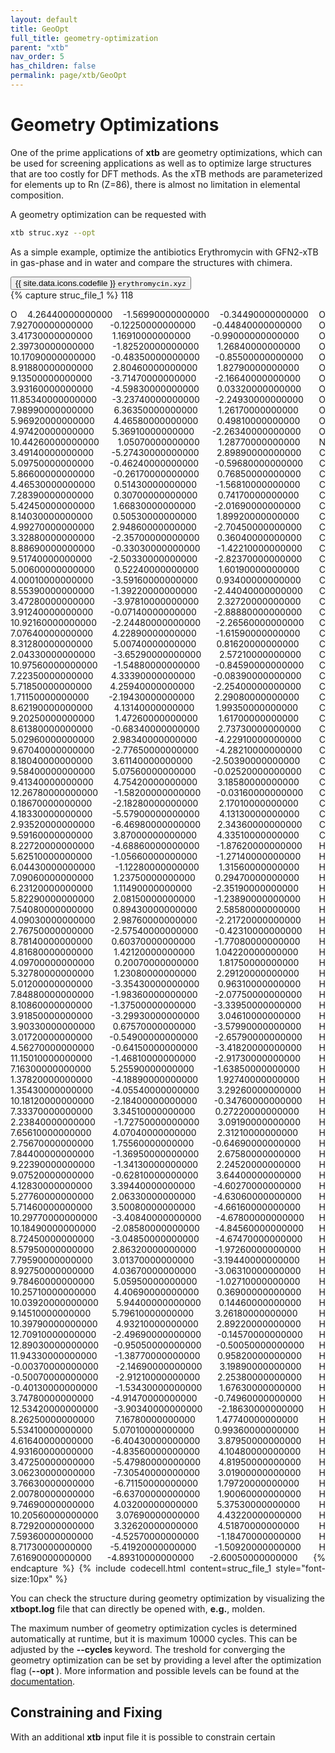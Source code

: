 ```yaml
---
layout: default
title: GeoOpt
full_title: geometry-optimization
parent: "xtb"
nav_order: 5
has_children: false
permalink: page/xtb/GeoOpt
---
```


# Geometry Optimizations

One of the prime applications of **xtb** are geometry optimizations, which can be used for screening applications as well as to optimize large structures that are too costly for DFT methods. As the xTB methods are parameterized for elements up to Rn (Z=86), there is almost no limitation in elemental composition.

A geometry optimization can be requested with

```bash
xtb struc.xyz --opt
```

As a simple example, optimize the antibiotics Erythromycin with GFN2-xTB in gas-phase and in water and compare the structures with chimera.

<!-- Tab links -->
<div class="tab card">
  <button
    class="tablinks tab-id-1"
    onclick="openTabId(event, 'struc-1', 'tab-id-1')"
    id="open-1">
    {{ site.data.icons.codefile }} <code>erythromycin.xyz</code>
  </button>
</div>
<!-- Tab content -->
<div id="struc-1" class="tabcontent tab-id-1" style="text-align:justify">
{% capture struc_file_1 %}
118

O            4.26440000000000       -1.56990000000000       -0.34490000000000
O            7.92700000000000       -0.12250000000000       -0.44840000000000
O            3.41730000000000        1.16910000000000       -0.99000000000000
O            2.39730000000000       -1.82520000000000        1.26840000000000
O           10.17090000000000       -0.48350000000000       -0.85500000000000
O            8.91880000000000        2.80460000000000        1.82790000000000
O            9.13500000000000       -3.71470000000000       -2.16640000000000
O            3.93160000000000       -4.59830000000000        0.03320000000000
O           11.85340000000000       -3.23740000000000       -2.24930000000000
O            7.98990000000000        6.36350000000000        1.26170000000000
O            5.96920000000000        4.46580000000000        0.49810000000000
O            4.97420000000000        5.36910000000000       -2.26340000000000
O           10.44260000000000        1.05070000000000        1.28770000000000
N            3.49140000000000       -5.27430000000000        2.89890000000000
C            5.09750000000000       -0.46240000000000       -0.59680000000000
C            5.86600000000000       -0.26170000000000        0.76850000000000
C            4.46530000000000        0.51430000000000       -1.56810000000000
C            7.28390000000000        0.30700000000000        0.74170000000000
C            5.42450000000000        1.66830000000000       -2.01690000000000
C            8.14030000000000        0.50530000000000        1.89920000000000
C            4.99270000000000        2.94860000000000       -2.70450000000000
C            3.32880000000000       -2.35700000000000        0.36040000000000
C            8.88690000000000       -0.33030000000000       -1.42210000000000
C            9.51740000000000       -2.50330000000000       -2.82370000000000
C            5.00600000000000        0.52240000000000        1.60190000000000
C            4.00010000000000       -3.59160000000000        0.93400000000000
C            8.55390000000000       -1.39220000000000       -2.44040000000000
C            3.47280000000000       -3.97810000000000        2.32720000000000
C            3.91240000000000       -0.07140000000000       -2.88880000000000
C           10.92160000000000       -2.24480000000000       -2.26560000000000
C            7.07640000000000        4.22890000000000       -1.61590000000000
C            8.31280000000000        5.00740000000000        0.81620000000000
C            2.04330000000000       -3.65290000000000        2.57210000000000
C           10.97560000000000       -1.54880000000000       -0.84590000000000
C            7.22350000000000        4.33390000000000       -0.08390000000000
C            5.71850000000000        4.25940000000000       -2.25400000000000
C            1.71150000000000       -2.19430000000000        2.29080000000000
C            8.62190000000000        4.13140000000000        1.99350000000000
C            9.20250000000000        1.47260000000000        1.61700000000000
C            8.61380000000000       -0.68340000000000        2.73730000000000
C            5.02960000000000        2.98340000000000       -4.22910000000000
C            9.67040000000000       -2.77650000000000       -4.28210000000000
C            8.18040000000000        3.61140000000000       -2.50390000000000
C            9.58400000000000        5.07560000000000       -0.02520000000000
C            9.41340000000000        4.75420000000000        3.18580000000000
C           12.26780000000000       -1.58200000000000       -0.03160000000000
C            0.18670000000000       -2.18280000000000        2.17010000000000
C            4.18330000000000       -5.57900000000000        4.13130000000000
C            2.93520000000000       -6.46980000000000        2.34360000000000
C            9.59160000000000        3.87000000000000        4.33510000000000
C            8.22720000000000       -4.68860000000000       -1.87620000000000
H            5.62510000000000       -1.05660000000000       -1.27140000000000
H            6.04430000000000       -1.12280000000000        1.31560000000000
H            7.09060000000000        1.23750000000000        0.29470000000000
H            6.23120000000000        1.11490000000000       -2.35190000000000
H            5.82290000000000        2.08150000000000       -1.23890000000000
H            7.54080000000000        0.89430000000000        2.58580000000000
H            4.09030000000000        2.98760000000000       -2.21720000000000
H            2.76750000000000       -2.57540000000000       -0.42310000000000
H            8.78140000000000        0.60370000000000       -1.77080000000000
H            4.81680000000000        1.42120000000000        1.04220000000000
H            4.09700000000000        0.20070000000000        1.81750000000000
H            5.32780000000000        1.23080000000000        2.29120000000000
H            5.01200000000000       -3.35430000000000        0.96310000000000
H            7.84880000000000       -1.98360000000000       -2.07750000000000
H            8.10860000000000       -1.37500000000000       -3.33950000000000
H            3.91850000000000       -3.29930000000000        3.04610000000000
H            3.90330000000000        0.67570000000000       -3.57990000000000
H            3.01720000000000       -0.54900000000000       -2.65790000000000
H            4.56270000000000       -0.64150000000000       -3.41820000000000
H           11.15010000000000       -1.46810000000000       -2.91730000000000
H            7.16300000000000        5.25590000000000       -1.63850000000000
H            1.37820000000000       -4.18890000000000        1.92740000000000
H            1.35430000000000       -4.05540000000000        3.29260000000000
H           10.18120000000000       -2.18400000000000       -0.34760000000000
H            7.33370000000000        3.34510000000000        0.27220000000000
H            2.23840000000000       -1.72750000000000        3.09190000000000
H            7.65610000000000        4.07040000000000        2.31210000000000
H            2.75670000000000        1.75560000000000       -0.64690000000000
H            7.84400000000000       -1.36950000000000        2.67580000000000
H            9.22390000000000       -1.34130000000000        2.24520000000000
H            9.07520000000000       -0.62810000000000        3.64400000000000
H            4.12830000000000        3.39440000000000       -4.60270000000000
H            5.27760000000000        2.06330000000000       -4.63060000000000
H            5.71460000000000        3.50080000000000       -4.66160000000000
H           10.29770000000000       -3.40840000000000       -4.67800000000000
H           10.18490000000000       -2.08580000000000       -4.84560000000000
H            8.72450000000000       -3.04850000000000       -4.67470000000000
H            8.57950000000000        2.86320000000000       -1.97260000000000
H            7.79590000000000        3.01370000000000       -3.19440000000000
H            8.92750000000000        4.03670000000000       -3.06310000000000
H            9.78460000000000        5.05950000000000       -1.02710000000000
H           10.25710000000000        4.40690000000000        0.36900000000000
H           10.03920000000000        5.94400000000000        0.14460000000000
H            9.14510000000000        5.79610000000000        3.26180000000000
H           10.39790000000000        4.93210000000000        2.89220000000000
H           12.70910000000000       -2.49690000000000       -0.14570000000000
H           12.89030000000000       -0.95050000000000       -0.50050000000000
H           11.94330000000000       -1.38770000000000        0.95820000000000
H           -0.00370000000000       -2.14690000000000        3.19890000000000
H           -0.50070000000000       -2.91210000000000        2.25380000000000
H           -0.40130000000000       -1.53430000000000        1.67630000000000
H            3.74780000000000       -4.91470000000000       -0.74960000000000
H           12.53420000000000       -3.90340000000000       -2.18630000000000
H            8.26250000000000        7.16780000000000        1.47740000000000
H            5.53410000000000        5.07010000000000        0.99360000000000
H            4.61640000000000       -6.40430000000000        3.87950000000000
H            4.93160000000000       -4.83560000000000        4.10480000000000
H            3.47250000000000       -5.47980000000000        4.81950000000000
H            3.06230000000000       -7.30540000000000        3.01900000000000
H            3.76630000000000       -6.71150000000000        1.79720000000000
H            2.00780000000000       -6.63700000000000        1.90060000000000
H            9.74690000000000        4.03200000000000        5.37530000000000
H           10.20560000000000        3.07690000000000        4.43220000000000
H            8.72920000000000        3.32620000000000        4.51870000000000
H            7.59360000000000       -4.52570000000000       -1.18470000000000
H            8.71730000000000       -5.41920000000000       -1.50920000000000
H            7.61690000000000       -4.89310000000000       -2.60050000000000
{% endcapture %}
{% include codecell.html content=struc_file_1 style="font-size:10px" %}
</div>

You can check the structure during geometry optimization by visualizing the **xtbopt.log** file that can directly be opened with, **e.g.**, molden.

The maximum number of geometry optimization cycles is determined automatically at runtime, but it is maximum 10000 cycles. This can be adjusted by the **--cycles <INTEGER>** keyword. The treshold for converging the geometry optimization can be set by providing a level after the optimization flag (**--opt <level>**). More information and possible levels can be found at the [documentation](https://xtb-docs.readthedocs.io/en/latest/optimization.html).

## Constraining and Fixing
With an additional **xtb** input file it is possible to constrain certain 
